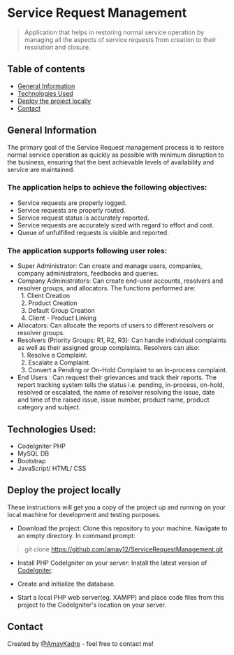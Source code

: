 # Service Request Management
>  Application that helps in restoring normal service operation by managing all the aspects of service requests from creation to their resolution and closure.

## Table of contents
* [General Information](#general-information)
* [Technologies Used](#technologies-used)
* [Deploy the project locally](#deploy-the-project-locally)
* [Contact](#contact)

## General Information

The primary goal of the Service Request management process is to restore normal service operation as quickly as possible with minimum disruption to the business, ensuring that the best achievable levels of availability and service are maintained.

### The application helps to achieve the following objectives:
* Service requests are properly logged.
* Service requests are properly routed.
* Service request status is accurately reported.
* Service requests are accurately sized with regard to effort and cost. 
* Queue of unfulfilled requests is visible and reported.

### The application supports following user roles:
* Super Administrator: Can create and manage users, companies, company administrators, feedbacks and queries.
* Company Administrators: Can create end-user accounts, resolvers and resolver groups, and allocators. 
The functions performed are:<br/>
&nbsp;&nbsp;1. Client Creation
<br/>&nbsp;&nbsp;2. Product Creation
<br/>&nbsp;&nbsp;3. Default Group Creation 
<br/>&nbsp;&nbsp;4. Client - Product Linking
* Allocators: Can allocate the reports of users to different resolvers or resolver groups.
* Resolvers (Priority Groups: R1, R2, R3): Can handle individual complaints as well as their assigned group complaints. Resolvers can also:
<br/>&nbsp;&nbsp;1. Resolve a Complaint.
<br/>&nbsp;&nbsp;2. Escalate a Complaint.
<br/>&nbsp;&nbsp;3. Convert a Pending or On-Hold Complaint to an In-process complaint.
* End Users : Can request their grievances and track their reports. The report tracking system tells the status i.e. pending, in-process, on-hold, resolved or escalated, the name of resolver resolving the issue, date and time of the raised issue, issue number, product name, product category and subject.

## Technologies Used:
* CodeIgniter PHP
* MySQL DB
* Bootstrap
* JavaScript/ HTML/ CSS

## Deploy the project locally
These instructions will get you a copy of the project up and running on your local machine for development and testing purposes.

* Download the project:
	Clone this repository to your machine.
  Navigate to an empty directory.
  In command prompt:
		
> git clone https://github.com/amay12/ServiceRequestManagement.git

* Install PHP CodeIgniter on your server:
	Install the latest version of [CodeIgniter](https://codeigniter.com/user_guide/installation/index.html).

* Create and initialize the database.
	
* Start a local PHP web server(eg. XAMPP) and place code files from this project to the CodeIgniter's location on your server.

## Contact
Created by [@AmayKadre](http://linkedin.com/in/amaykadre/) - feel free to contact me!

